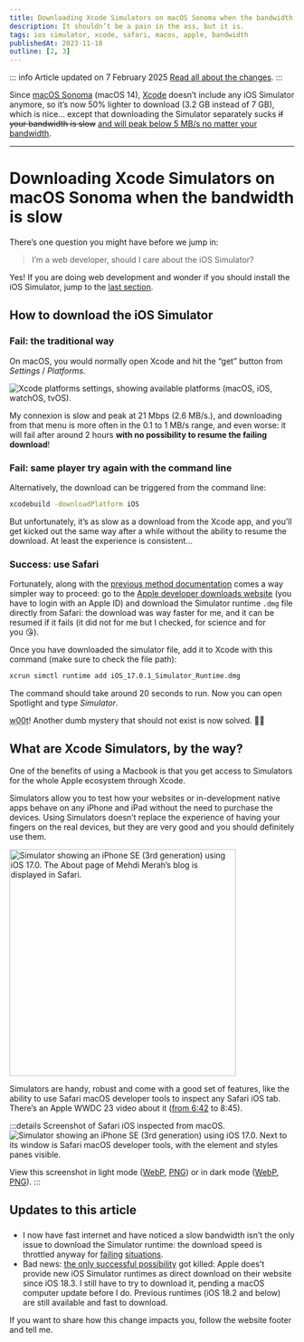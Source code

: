 ```yaml
---
title: Downloading Xcode Simulators on macOS Sonoma when the bandwidth is slow
description: It shouldn’t be a pain in the ass, but it is.
tags: ios simulator, xcode, safari, macos, apple, bandwidth
publishedAt: 2023-11-18
outline: [2, 3]
---
```


::: info Article updated on <time datetime="2025-02-07">7 February 2025</time>
[Read all about the changes](../articles/macos-sonoma-download-xcode-simulators-slow-bandwidth.md#updates-to-this-article).
:::

Since [macOS Sonoma](https://www.apple.com/macos/sonoma/) (macOS 14), [Xcode](https://developer.apple.com/xcode/) doesn’t include any iOS Simulator anymore, so it’s now 50% lighter to download (3.2 GB instead of 7 GB), which is nice… except that downloading the Simulator separately sucks <del datetime="2025-06-07">if your bandwidth is slow</del> <ins datetime="2025-06-07">and will peak below 5 MB/s no matter your bandwidth</ins>.

---
# Downloading Xcode Simulators on macOS Sonoma when the bandwidth is slow

<datetime :date="$frontmatter.publishedAt" formatter="longdate"/>

There’s one question you might have before we jump in:

> I’m a web developer, should I care about the iOS Simulator?

Yes! If you are doing web development and wonder if you should install the iOS Simulator, jump to the [last section](#what-are-xcode-simulators-by-the-way).

## How to download the iOS Simulator

### Fail: the traditional way

On macOS, you would normally open Xcode and hit the “get” button from _Settings_ / _Platforms_.

<picture>
    <source media="(prefers-color-scheme: dark)" srcset="/content/xcode-settings-platforms-dark.webp" type="image/webp"/>
    <source media="(prefers-color-scheme: dark)" srcset="/content/xcode-settings-platforms-dark.png" type="image/png"/>
    <source media="(prefers-color-scheme: light)" srcset="/content/xcode-settings-platforms-light.webp" type="image/webp"/>
    <img src="/content/xcode-settings-platforms-light.png" alt="Xcode platforms settings, showing available platforms (macOS, iOS, watchOS, tvOS)." style="margin-inline: auto;" />
</picture>

My connexion is slow and peak at 21 Mbps (2.6 MB/s.), and downloading from that menu is more often in the 0.1 to 1 MB/s range, and even worse: it will fail after around 2 hours **with no possibility to resume the failing download**!

### Fail: same player try again with the command line

Alternatively, the download can be triggered from the command line:

```sh
xcodebuild -downloadPlatform iOS
```

But unfortunately, it’s as slow as a download from the Xcode app, and you’ll get kicked out the same way after a while without the ability to resume the download. At least the experience is consistent…

### Success: use Safari

Fortunately, along with the [previous method documentation](https://developer.apple.com/documentation/xcode/installing-additional-simulator-runtimes#Install-and-manage-Simulator-runtimes-from-the-command-line) comes a way simpler way to proceed: go to the [Apple developer downloads website](https://developer.apple.com/download/all/?q=ios%20Simulator%20runtime) (you have to login with an Apple ID) and download the Simulator runtime `.dmg` file directly from Safari: the download was way faster for me, and it can be resumed if it fails (it did not for me but I checked, for science and for you 😘).

Once you have downloaded the simulator file, add it to Xcode with this command (make sure to check the file path):

```sh
xcrun simctl runtime add iOS_17.0.1_Simulator_Runtime.dmg
```

The command should take around 20 seconds to run. Now you can open Spotlight and type _Simulator_.

<abbr title="We own the other team">w00t</abbr>! Another dumb mystery that should not exist is now solved. 💁‍♂️

## What are Xcode Simulators, by the way?

One of the benefits of using a Macbook is that you get access to Simulators for the whole Apple ecosystem through Xcode.

Simulators allow you to test how your websites or in-development native apps behave on any iPhone and iPad without the need to purchase the devices. Using Simulators doesn’t replace the experience of having your fingers on the real devices, but they are very good and you should definitely use them.

<picture>
    <source media="(prefers-color-scheme: dark)" srcset="/content/simulator-mehdi-blog-dark.webp" type="image/webp"/>
    <source media="(prefers-color-scheme: dark)" srcset="/content/simulator-mehdi-blog-dark.png" type="image/png"/>
    <source media="(prefers-color-scheme: light)" srcset="/content/simulator-mehdi-blog-light.webp" type="image/webp" />
    <img src="/content/simulator-mehdi-blog-light.png" alt="Simulator showing an iPhone SE (3rd generation) using iOS 17.0. The About page of Mehdi Merah’s blog is displayed in Safari." width="400" style="margin-inline: auto;" />
</picture>

Simulators are handy, robust and come with a good set of features, like the ability to use Safari macOS developer tools to inspect any Safari iOS tab. There’s an Apple WWDC 23 video about it ([from 6:42](https://developer.apple.com/videos/play/wwdc2023/10262?time=402) to 8:45).

:::details Screenshot of Safari iOS inspected from macOS.
<picture>
    <source media="(prefers-color-scheme: dark)" srcset="/content/ios-simulator-safari-dark.webp" type="image/webp"/>
    <source media="(prefers-color-scheme: dark)" srcset="/content/ios-simulator-safari-dark.png" type="image/png"/>
    <source media="(prefers-color-scheme: light)" srcset="/content/ios-simulator-safari-light.webp" type="image/webp"/>
    <img src="/content/ios-simulator-safari-light.png" alt="Simulator showing an iPhone SE (3rd generation) using iOS 17.0. Next to its window is Safari macOS developer tools, with the element and styles panes visible." style="margin-inline: auto;" />
</picture>

View this screenshot in light mode ([WebP](/content/ios-simulator-safari-light.webp), [PNG](/content/ios-simulator-safari-light.png)) or in dark mode ([WebP](/content/ios-simulator-safari-dark.webp), [PNG](/content/ios-simulator-safari-dark.png)).
:::

## Updates to this article

### <datetime date="2025-02-07" formatter="longdate"/>

- I now have fast internet and have noticed a slow bandwidth isn’t the only issue to download the Simulator runtime: the download speed is throttled anyway for [failing](#fail-the-traditional-way) [situations](#fail-same-player-try-again-with-the-command-line).
- Bad news: [the only successful possibility](#success-use-safari) got killed: Apple does’t provide new iOS Simulator runtimes as direct download on their website since iOS 18.3. I still have to try to download it, pending a macOS computer update before I do. Previous runtimes (iOS 18.2 and below) are still available and fast to download.

If you want to share how this change impacts you, follow the website footer and tell me.
